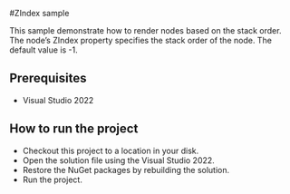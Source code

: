 #ZIndex sample

This sample demonstrate how to render nodes based on the stack order. The node’s ZIndex property specifies the stack order of the node. The default value is -1.


## Prerequisites

* Visual Studio 2022

## How to run the project

* Checkout this project to a location in your disk.
* Open the solution file using the Visual Studio 2022.
* Restore the NuGet packages by rebuilding the solution.
* Run the project.
